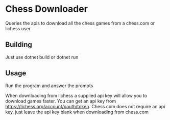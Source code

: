 # Chess Downloader
Queries the apis to download all the chess games from a chess.com or lichess user

## Building
Just use dotnet build or dotnet run

## Usage
Run the program and answer the prompts

When downloading from lichess a supplied api key will allow you to download games faster. You can get an api key from https://lichess.org/account/oauth/token.
Chess.com does not require an api key, just leave the api key blank when downloading from chess.com